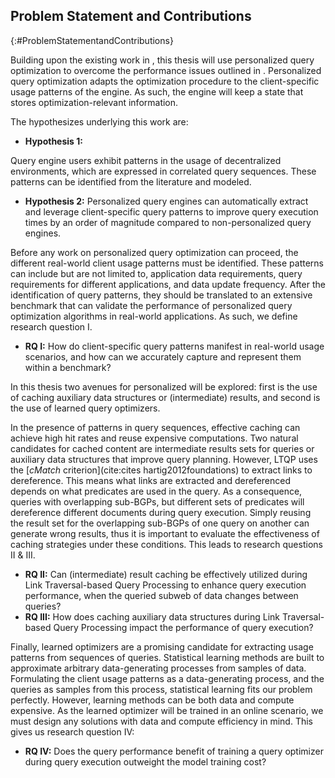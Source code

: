## Problem Statement and Contributions
{:#ProblemStatementandContributions}

Building upon the existing work in [](#LiteratureReview), this thesis will use personalized query optimization to overcome the performance issues outlined in [](#introduction).
Personalized query optimization adapts the optimization procedure to the client-specific usage patterns of the engine. 
As such, the engine will keep a state that stores optimization-relevant information.
<!-- Personalized query optimization involves caching auxiliary data structures, (intermediate) results, and training a client-specific learned query optimizer. -->
The hypothesizes underlying this work are: 

 - **Hypothesis 1:** 
 
 Query engine users exhibit patterns in the usage of decentralized environments, which are expressed in correlated query sequences. These patterns can be identified from the literature and modeled.
 - **Hypothesis 2:** Personalized query engines can automatically extract and leverage client-specific query patterns to improve query execution times by an order of magnitude compared to non-personalized query engines. 
 
Before any work on personalized query optimization can proceed, the different real-world client usage patterns must be identified.
These patterns can include but are not limited to, application data requirements, query requirements for different applications, and data update frequency.
After the identification of query patterns, they should be translated to an extensive benchmark that can validate the performance of personalized query optimization algorithms in real-world applications.
As such, we define research question I.

- **RQ I:** How do client-specific query patterns manifest in real-world usage scenarios, and how can we accurately capture and represent them within a benchmark?

In this thesis two avenues for personalized will be explored: first is the use of caching auxiliary data structures or (intermediate) results, and second is the use of learned query optimizers.
<!-- Following the definition of a benchmark, a natural candidate for validating the possibility of automatically extracting and using query patterns is caching. -->
In the presence of patterns in query sequences, effective caching can achieve high hit rates and reuse expensive computations. 
Two natural candidates for cached content are intermediate results sets for queries or auxiliary data structures that improve query planning.
However, LTQP uses the [_cMatch_ criterion](cite:cites hartig2012foundations) to extract links to dereference. This means what links are extracted and dereferenced depends on what predicates are used in the query.
As a consequence, queries with overlapping sub-BGPs, but different sets of predicates will dereference different documents during query execution.
Simply reusing the result set for the overlapping sub-BGPs of one query on another can generate wrong results, thus it is important to evaluate the effectiveness of caching strategies under these conditions.
This leads to research questions II & III.

- **RQ II:** Can (intermediate) result caching be effectively utilized during Link Traversal-based Query Processing to enhance query execution performance, when the queried subweb of data changes between queries?
- **RQ III:** How does caching auxiliary data structures during Link Traversal-based Query Processing impact the performance of query execution?

Finally, learned optimizers are a promising candidate for extracting usage patterns from sequences of queries.
Statistical learning methods are built to approximate arbitrary data-generating processes from samples of data.
Formulating the client usage patterns as a data-generating process, and the queries as samples from this process, statistical learning fits our problem perfectly.
However, learning methods can be both data and compute expensive.
As the learned optimizer will be trained in an online scenario, we must design any solutions with data and compute efficiency in mind.
This gives us research question IV:


- **RQ IV:** Does the query performance benefit of training a query optimizer during query execution outweight the model training cost?

